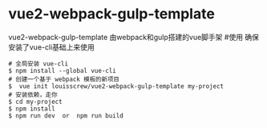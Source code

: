 # vue2-webpack-gulp-template
vue2-webpack-gulp-template  由webpack和gulp搭建的vue脚手架
#使用
确保安装了vue-cli基础上来使用
```
# 全局安装 vue-cli
$ npm install --global vue-cli
# 创建一个基于 webpack 模板的新项目
$  vue init louisscrew/vue2-webpack-gulp-template my-project
# 安装依赖，走你
$ cd my-project
$ npm install
$ npm run dev  or  npm run build
```
